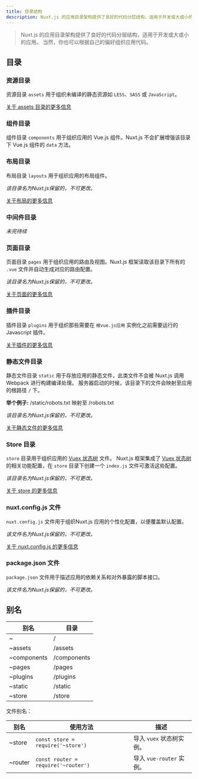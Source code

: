 ```yaml
---
title: 目录结构
description: Nuxt.js 的应用目录架构提供了良好的代码分层结构，适用于开发或大或小的应用。
---
```


> Nuxt.js 的应用目录架构提供了良好的代码分层结构，适用于开发或大或小的应用。 当然，你也可以根据自己的偏好组织应用代码。

## 目录

### 资源目录

资源目录 `assets` 用于组织未编译的静态资源如 `LESS`、`SASS` 或 `JavaScript`。

[关于 assets 目录的更多信息](/guide/assets)

### 组件目录

组件目录 `components` 用于组织应用的 Vue.js 组件。Nuxt.js 不会扩展增强该目录下 Vue.js 组件的 `data` 方法。

### 布局目录

布局目录 `layouts` 用于组织应用的布局组件。

_该目录名为Nuxt.js保留的，不可更改。_

[关于布局的更多信息](/guide/views#布局)

### 中间件目录

_未完待续_

### 页面目录

页面目录 `pages` 用于组织应用的路由及视图。Nuxt.js 框架读取该目录下所有的 `.vue` 文件并自动生成对应的路由配置。

_该目录名为Nuxt.js保留的，不可更改。_

[关于页面的更多信息](/guide/views)

### 插件目录

插件目录 `plugins` 用于组织那些需要在 `根vue.js应用` 实例化之前需要运行的 Javascript 插件。

[关于插件的更多信息](/guide/plugins)

### 静态文件目录

静态文件目录 `static` 用于存放应用的静态文件，此类文件不会被 Nuxt.js 调用 Webpack 进行构建编译处理。
服务器启动的时候，该目录下的文件会映射至应用的根路径 `/` 下。

**举个例子:** /static/robots.txt 映射至 /robots.txt

_该目录名为Nuxt.js保留的，不可更改。_

[关于静态文件的更多信息](/guide/assets#静态文件)

### Store 目录

`store` 目录用于组织应用的 [Vuex 状态树](http://vuex.vuejs.org) 文件。
Nuxt.js 框架集成了 [Vuex 状态树](http://vuex.vuejs.org) 的相关功能配置，在 `store` 目录下创建一个 `index.js` 文件可激活这些配置。

_该目录名为Nuxt.js保留的，不可更改。_

[关于 store 的更多信息](/guide/vuex-store)

### nuxt.config.js 文件

`nuxt.config.js` 文件用于组织Nuxt.js 应用的个性化配置，以便覆盖默认配置。

_该文件名为Nuxt.js保留的，不可更改。_

[关于 nuxt.config.js 的更多信息](/guide/configuration)

### package.json 文件

`package.json` 文件用于描述应用的依赖关系和对外暴露的脚本接口。

_该文件名为Nuxt.js保留的，不可更改。_

## 别名

| 别名 | 目录 |
|-----|------|
| ~ | / |
| ~assets | /assets |
| ~components | /components |
| ~pages | /pages |
| ~plugins | /plugins |
| ~static | /static |
| ~store | /store |

文件别名：

| 别名 | 使用方法 | 描述 |
|-------|------|--------------|
| ~store | `const store = require('~store')` | 导入 `vuex` 状态树实例。 |
| ~router | `const router = require('~router')`| 导入 `vue-router` 实例。 |
